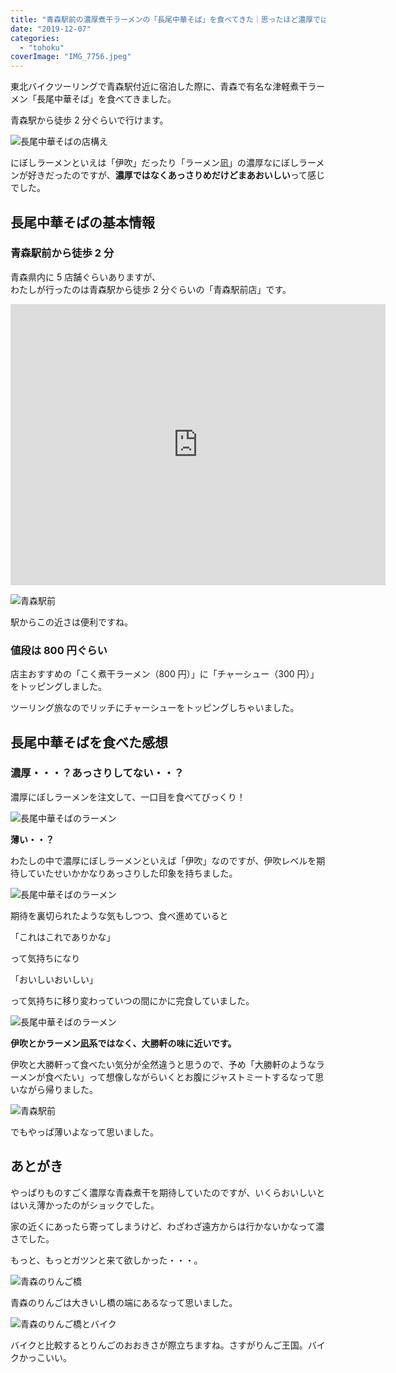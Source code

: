 ```yaml
---
title: "青森駅前の濃厚煮干ラーメンの「長尾中華そば」を食べてきた｜思ったほど濃厚ではない"
date: "2019-12-07"
categories:
  - "tohoku"
coverImage: "IMG_7756.jpeg"
---
```


東北バイクツーリングで青森駅付近に宿泊した際に、青森で有名な津軽煮干ラーメン「長尾中華そば」を食べてきました。

青森駅から徒歩 2 分ぐらいで行けます。

![長尾中華そばの店構え](images/IMG_7757.jpeg)

にぼしラーメンといえは「伊吹」だったり「ラーメン凪」の濃厚なにぼしラーメンが好きだったのですが、**濃厚ではなくあっさりめだけどまあおいしい**って感じでした。

## 長尾中華そばの基本情報

### 青森駅前から徒歩 2 分

青森県内に 5 店舗ぐらいありますが、  
わたしが行ったのは青森駅から徒歩 2 分ぐらいの「青森駅前店」です。

<iframe src="https://www.google.com/maps/embed?pb=!1m18!1m12!1m3!1d3019.0396303432344!2d140.7317519156099!3d40.827093179319604!2m3!1f0!2f0!3f0!3m2!1i1024!2i768!4f13.1!3m3!1m2!1s0x5f9b9f1ee9a7a4b3%3A0x9ea07d90f8358399!2z6ZW35bC-5Lit6I-v44Gd44GwIOmdkuajrumnheWJjeW6lw!5e0!3m2!1sja!2sjp!4v1575683969914!5m2!1sja!2sjp" width="600" height="450" frameborder="0" style="border:0;" allowfullscreen></iframe>

![青森駅前](images/DSC01357.jpeg)

駅からこの近さは便利ですね。

### 値段は 800 円ぐらい

店主おすすめの「こく煮干ラーメン（800 円）」に「チャーシュー（300 円）」をトッピングしました。

ツーリング旅なのでリッチにチャーシューをトッピングしちゃいました。

## 長尾中華そばを食べた感想

### 濃厚・・・？あっさりしてない・・？

濃厚にぼしラーメンを注文して、一口目を食べてびっくり！

![長尾中華そばのラーメン](images/IMG_7756.jpeg)

**薄い・・？**

わたしの中で濃厚にぼしラーメンといえば「伊吹」なのですが、伊吹レベルを期待していたせいかかなりあっさりした印象を持ちました。

![長尾中華そばのラーメン](images/DSC01354.jpeg)

期待を裏切られたような気もしつつ、食べ進めていると

「これはこれでありかな」

って気持ちになり

「おいしいおいしい」

って気持ちに移り変わっていつの間にかに完食していました。

![長尾中華そばのラーメン](images/DSC01355.jpeg)

**伊吹とかラーメン凪系ではなく、大勝軒の味に近いです。**

伊吹と大勝軒って食べたい気分が全然違うと思うので、予め「大勝軒のようなラーメンが食べたい」って想像しながらいくとお腹にジャストミートするなって思いながら帰りました。

![青森駅前](images/DSC01359.jpeg)

でもやっぱ薄いよなって思いました。

## あとがき

やっぱりものすごく濃厚な青森煮干を期待していたのですが、いくらおいしいとはいえ薄かったのがショックでした。

家の近くにあったら寄ってしまうけど、わざわざ遠方からは行かないかなって濃さでした。

もっと、もっとガツンと来て欲しかった・・・。

![青森のりんご橋](images/IMG_7755.jpeg)

青森のりんごは大きいし橋の端にあるなって思いました。

![青森のりんご橋とバイク](images/IMG_7751.jpeg)

バイクと比較するとりんごのおおきさが際立ちますね。さすがりんご王国。バイクかっこいい。
